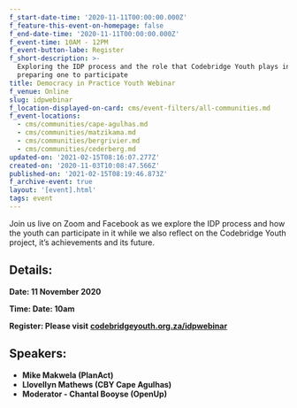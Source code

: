 ```yaml
---
f_start-date-time: '2020-11-11T00:00:00.000Z'
f_feature-this-event-on-homepage: false
f_end-date-time: '2020-11-11T00:00:00.000Z'
f_event-time: 10AM - 12PM
f_event-button-labe: Register
f_short-description: >-
  Exploring the IDP process and the role that Codebridge Youth plays in
  preparing one to participate
title: Democracy in Practice Youth Webinar
f_venue: Online
slug: idpwebinar
f_location-displayed-on-card: cms/event-filters/all-communities.md
f_event-locations:
  - cms/communities/cape-agulhas.md
  - cms/communities/matzikama.md
  - cms/communities/bergrivier.md
  - cms/communities/cederberg.md
updated-on: '2021-02-15T08:16:07.277Z'
created-on: '2020-11-03T10:08:47.566Z'
published-on: '2021-02-15T08:19:46.873Z'
f_archive-event: true
layout: '[event].html'
tags: event
---
```


Join us live on Zoom and Facebook as we explore the IDP process and how the youth can participate in it while we also reflect on the Codebridge Youth project, it’s achievements and its future.

Details:
--------

**Date: 11 November 2020**

**Time: Date: 10am**

**Register: Please visit** [**codebridgeyouth.org.za/idpwebinar**](https://codebridgeyouth.org.za/idpwebinar)  

**Speakers:**
-------------

*   **Mike Makwela (PlanAct)**
*   **Llovellyn Mathews (CBY Cape Agulhas)**
*   **Moderator - Chantal Booyse (OpenUp)**

‍
